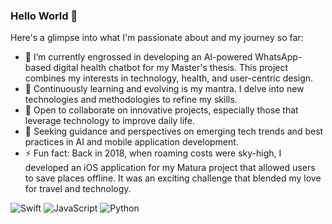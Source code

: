 ### Hello World 👋

Here's a glimpse into what I'm passionate about and my journey so far:

- 🔭 I’m currently engrossed in developing an AI-powered WhatsApp-based digital health chatbot for my Master's thesis. This project combines my interests in technology, health, and user-centric design.
- 🌱 Continuously learning and evolving is my mantra. I delve into new technologies and methodologies to refine my skills.
- 👯 Open to collaborate on innovative projects, especially those that leverage technology to improve daily life.
- 🤔 Seeking guidance and perspectives on emerging tech trends and best practices in AI and mobile application development.
- ⚡ Fun fact: Back in 2018, when roaming costs were sky-high, I developed an iOS application for my Matura project that allowed users to save places offline. It was an exciting challenge that blended my love for travel and technology.

![Swift](https://img.shields.io/badge/-Swift-FA7343?style=flat-square&logo=swift&logoColor=white)
![JavaScript](https://img.shields.io/badge/-JavaScript-F7DF1E?style=flat-square&logo=javascript&logoColor=black)
![Python](https://img.shields.io/badge/-Python-3776AB?style=flat-square&logo=python&logoColor=white)
